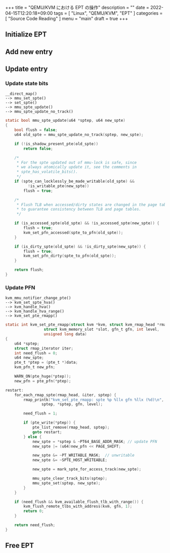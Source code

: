+++
title = "QEMU/KVM における EPT の操作"
description = ""
date = 2022-04-15T12:20:18+09:00
tags = [
  "Linux", "QEMU/KVM", "EPT"
]
categories = [
  "Source Code Reading"
]
menu = "main"
draft = true
+++

<!-- ## Introduction

## Background -->

## Initialize EPT

## Add new entry

## Update entry

### Update state bits

```text
__direct_map()
--> mmu_set_spte()
--> set_spte()
--> mmu_spte_update()
--> mmu_spte_update_no_track()
```

```c
static bool mmu_spte_update(u64 *sptep, u64 new_spte)
{
	bool flush = false;
	u64 old_spte = mmu_spte_update_no_track(sptep, new_spte);

	if (!is_shadow_present_pte(old_spte))
		return false;

	/*
	 * For the spte updated out of mmu-lock is safe, since
	 * we always atomically update it, see the comments in
	 * spte_has_volatile_bits().
	 */
	if (spte_can_locklessly_be_made_writable(old_spte) &&
	      !is_writable_pte(new_spte))
		flush = true;

	/*
	 * Flush TLB when accessed/dirty states are changed in the page tables,
	 * to guarantee consistency between TLB and page tables.
	 */

	if (is_accessed_spte(old_spte) && !is_accessed_spte(new_spte)) {
		flush = true;
		kvm_set_pfn_accessed(spte_to_pfn(old_spte));
	}

	if (is_dirty_spte(old_spte) && !is_dirty_spte(new_spte)) {
		flush = true;
		kvm_set_pfn_dirty(spte_to_pfn(old_spte));
	}

	return flush;
}
```

### Update PFN

```text
kvm_mmu_notifier_change_pte()
--> kvm_set_spte_hva()
--> kvm_handle_hva()
--> kvm_handle_hva_range()
--> kvm_set_pte_rmapp()
```

```c
static int kvm_set_pte_rmapp(struct kvm *kvm, struct kvm_rmap_head *rmap_head,
			     struct kvm_memory_slot *slot, gfn_t gfn, int level,
			     unsigned long data)
{
	u64 *sptep;
	struct rmap_iterator iter;
	int need_flush = 0;
	u64 new_spte;
	pte_t *ptep = (pte_t *)data;
	kvm_pfn_t new_pfn;

	WARN_ON(pte_huge(*ptep));
	new_pfn = pte_pfn(*ptep);

restart:
	for_each_rmap_spte(rmap_head, &iter, sptep) {
		rmap_printk("kvm_set_pte_rmapp: spte %p %llx gfn %llx (%d)\n",
			    sptep, *sptep, gfn, level);

		need_flush = 1;

		if (pte_write(*ptep)) {
			pte_list_remove(rmap_head, sptep);
			goto restart;
		} else {
			new_spte = *sptep & ~PT64_BASE_ADDR_MASK; // update PFN
			new_spte |= (u64)new_pfn << PAGE_SHIFT;

			new_spte &= ~PT_WRITABLE_MASK;  // unwritable
			new_spte &= ~SPTE_HOST_WRITEABLE;

			new_spte = mark_spte_for_access_track(new_spte);

			mmu_spte_clear_track_bits(sptep);
			mmu_spte_set(sptep, new_spte);
		}
	}

	if (need_flush && kvm_available_flush_tlb_with_range()) {
		kvm_flush_remote_tlbs_with_address(kvm, gfn, 1);
		return 0;
	}

	return need_flush;
}
```

## Free EPT
